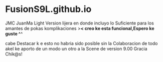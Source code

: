 # FusionS9L.github.io
JMC JuanMa
Light Version
 lijera en donde incluyo lo Suficiente para los amantes de pokas komplikaciones >__< creo ke esta funcional,Espero ke guste ^__^
 
 cabe Destacar k e esto no habria sido posible sin la Colaboracion de todo akel ke aporto de un modo un otro a la Scene de 
 version 9.00
Gracia Chik@s!
